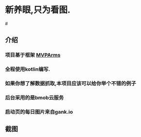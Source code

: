  # 新养眼,只为看图.

 #<p></p>



 ## 介绍
 ### 项目基于框架 <a href="https://github.com/JessYanCoding/MVPArms/">MVPArms</a>
 ### 全程使用kotlin编写.
 ### 如果你想了解数据抓取,本项目应该可以给你举个不错的例子
 ### 后台采用的是bmob云服务
 ### 启动页的每日图片来自gank.io

 ## 截图
